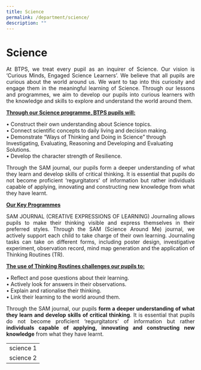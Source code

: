 ```yaml
---
title: Science
permalink: /department/science/
description: ""
---
```

# Science

<p align="justify">At BTPS, we treat every pupil as an inquirer of Science. Our vision is ‘Curious Minds, Engaged Science Learners’. We believe that all pupils are curious about the world around us. We want to tap into this curiosity and engage them in the meaningful learning of Science. 
Through our lessons and programmes, we aim to develop our pupils into curious learners with the knowledge and skills to explore and understand the world around them. </p>


<b><u>Through our Science programme, BTPS pupils will: </u></b><p style="justify">
•	 Construct their own understanding about Science topics.<br>
•	 Connect scientific concepts to daily living and decision making.<br>
• 	Demonstrate “Ways of Thinking and Doing in Science” through Investigating, Evaluating, Reasoning and Developing and Evaluating Solutions. <br>
•	 Develop the character strength of Resilience.</p>

<p align="justify">
Through the SAM journal, our pupils form a deeper understanding of what they learn and develop skills of critical thinking. It is essential that pupils do not become proficient ‘regurgitators’ of information but rather individuals capable of applying, innovating and constructing new knowledge from what they have learnt.</p>

<u>**Our Key Programmes**</u>
<p align="justify">
SAM JOURNAL (CREATIVE EXPRESSIONS OF LEARNING)
Journaling allows pupils to make their thinking visible and express themselves in their preferred styles. Through the SAM (Science Around Me) journal, we actively support each child to take charge of their own learning. Journaling tasks can take on different forms, including poster design, investigative experiment, observation record, mind map generation and the application of Thinking Routines (TR).  </p>

<u>**The use of Thinking Routines challenges our pupils to:**</u>

• 	Reflect and pose questions about their learning. <br>
• 	Actively look for answers in their observations. <br>
• 	Explain and rationalise their thinking.<br>
• 	Link their learning to the world around them. <br>

<p align="justify">
Through the SAM journal, our pupils <b>form a deeper understanding of what they learn and develop skills of critical thinking</b>. It is essential that pupils do not become proficient ‘regurgitators’ of information but rather <b>individuals capable of applying, innovating and constructing new knowledge</b> from what they have learnt.</p>

<table>
<tbody><tr><td>science 1</td></tr>
<tr><td>science 2</td></tr>
</tbody></table>